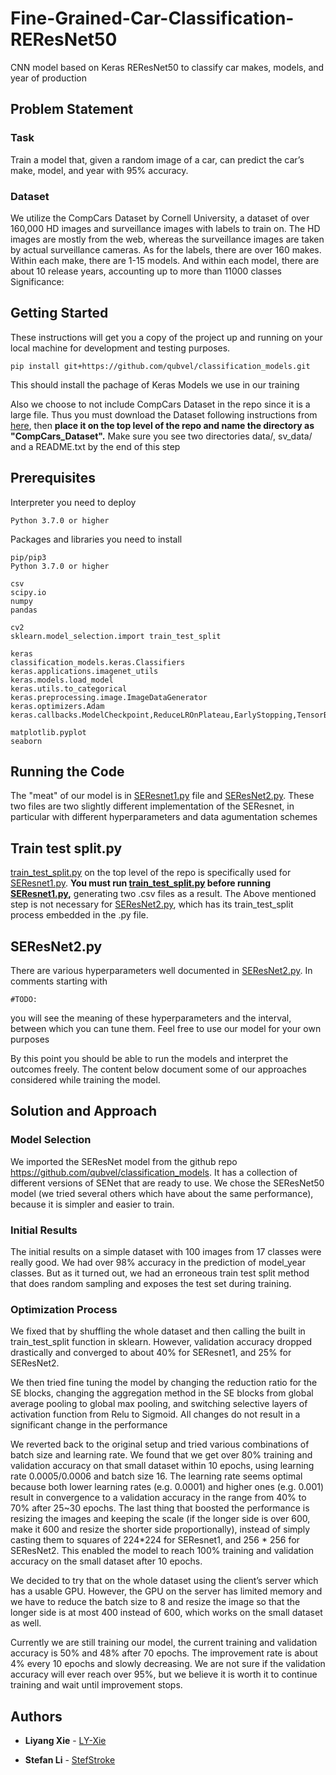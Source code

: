 # Fine-Grained-Car-Classification-REResNet50
CNN model based on Keras REResNet50 to classify car makes, models, and year of production

## Problem Statement

### Task
Train a model that, given a random image of a car, can predict the car’s make, model, and year with 95% accuracy. 

### Dataset
We utilize the CompCars Dataset by Cornell University, a dataset of over 160,000 HD images and surveillance images with labels to train on. The HD images are mostly from the web, whereas the surveillance images are taken by actual surveillance cameras. As for the labels, there are over 160 makes. Within each make, there are 1-15 models. And within each model, there are about 10 release years, accounting up to more than 11000 classes
Significance: 

## Getting Started

These instructions will get you a copy of the project up and running on your local machine for development and testing purposes.


```
pip install git+https://github.com/qubvel/classification_models.git
```

This should install the pachage of Keras Models we use in our training

Also we choose to not include CompCars Dataset in the repo since it is a large file. Thus you must download the Dataset following instructions from [here](http://mmlab.ie.cuhk.edu.hk/datasets/comp_cars/instruction.txt), then **place it on the top level of the repo and name the directory as "CompCars_Dataset".** Make sure you see two directories data/, sv_data/ and a README.txt by the end of this step

## Prerequisites

Interpreter you need to deploy

```
Python 3.7.0 or higher
```

Packages and libraries you need to install

```
pip/pip3
Python 3.7.0 or higher

csv
scipy.io
numpy
pandas

cv2
sklearn.model_selection.import train_test_split

keras
classification_models.keras.Classifiers
keras.applications.imagenet_utils
keras.models.load_model
keras.utils.to_categorical
keras.preprocessing.image.ImageDataGenerator
keras.optimizers.Adam
keras.callbacks.ModelCheckpoint,ReduceLROnPlateau,EarlyStopping,TensorBoard

matplotlib.pyplot
seaborn
```

## Running the Code

The "meat" of our model is in [SEResnet1.py](SEResnet1.py) file and [SEResNet2.py](SEResNet2.py). These two files are two slightly different implementation of the SEResnet, in particular with different hyperparameters and data agumentation schemes

## Train test split.py
[train_test_split.py](train_test_split.py) on the top level of the repo is specifically used for [SEResnet1.py](SEResnet1.py). **You must run [train_test_split.py](train_test_split.py) before running [SEResnet1.py](SEResnet1.py),** generating two .csv files as a result. The Above mentioned step is not necessary for [SEResNet2.py](SEResNet2.py), which has its train_test_split process embedded in the .py file.

## SEResNet2.py
There are various hyperparameters well documented in [SEResNet2.py](SEResNet2.py). In comments starting with 
```
#TODO:
```
you will see the meaning of these hyperparameters and the interval, between which you can tune them. Feel free to use our model for your own purposes

By this point you should be able to run the models and interpret the outcomes freely. The content below document some of our approaches considered while training the model. 


## Solution and Approach

### Model Selection
We imported the SEResNet model from the github repo https://github.com/qubvel/classification_models. It has a collection of different versions of SENet that are ready to use. We chose the SEResNet50 model (we tried several others which have about the same performance), because it is simpler and easier to train.

### Initial Results
The initial results on a simple dataset with 100 images from 17 classes were really good. We had over 98% accuracy in the prediction of model_year classes. But as it turned out, we had an erroneous train test split method that does random sampling and exposes the test set during training. 

### Optimization Process
We fixed that by shuffling the whole dataset and then calling the built in train_test_split function in sklearn. However, validation accuracy dropped drastically and converged to about 40% for SEResnet1, and 25% for SEResNet2. 

We then tried fine tuning the model by changing the reduction ratio for the SE blocks, changing the aggregation method in the SE blocks from global average pooling to global max pooling, and switching selective layers of activation function from Relu to Sigmoid. All changes do not result in a significant change in the performance

We reverted back to the original setup and tried various combinations of batch size and learning rate. We found that we get over 80% training and validation accuracy on that small dataset within 10 epochs, using learning rate 0.0005/0.0006 and batch size 16. The learning rate seems optimal because both lower learning rates (e.g. 0.0001) and higher ones (e.g. 0.001) result in convergence to a validation accuracy in the range from 40% to 70% after 25~30 epochs. The last thing that boosted the performance is resizing the images and keeping the scale (if the longer side is over 600, make it 600 and resize the shorter side proportionally), instead of simply casting them to squares of 224*224 for SEResnet1, and 256 * 256 for SEResNet2. This enabled the model to reach 100% training and validation accuracy on the small dataset after 10 epochs. 

We decided to try that on the whole dataset using the client’s server which has a usable GPU. However, the GPU on the server has limited memory and we have to reduce the batch size to 8 and resize the image so that the longer side is at most 400 instead of 600, which works on the small dataset as well. 

Currently we are still training our model, the current training and validation accuracy is 50% and 48% after 70 epochs. The improvement rate is about 4% every 10 epochs and slowly decreasing. We are not sure if the validation accuracy will ever reach over 95%, but we believe it is worth it to continue training and wait until improvement stops. 


## Authors

* **Liyang Xie** - [LY-Xie](https://github.com/LY-Xie)

* **Stefan Li** - [StefStroke](https://github.com/StefStroke)

